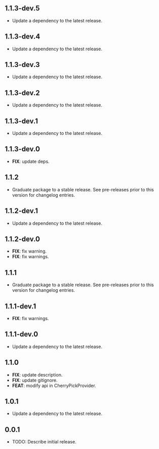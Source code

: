 ## 1.1.3-dev.5

 - Update a dependency to the latest release.

## 1.1.3-dev.4

 - Update a dependency to the latest release.

## 1.1.3-dev.3

 - Update a dependency to the latest release.

## 1.1.3-dev.2

 - Update a dependency to the latest release.

## 1.1.3-dev.1

 - Update a dependency to the latest release.

## 1.1.3-dev.0

 - **FIX**: update deps.

## 1.1.2

 - Graduate package to a stable release. See pre-releases prior to this version for changelog entries.

## 1.1.2-dev.1

 - Update a dependency to the latest release.

## 1.1.2-dev.0

 - **FIX**: fix warning.
 - **FIX**: fix warnings.

## 1.1.1

 - Graduate package to a stable release. See pre-releases prior to this version for changelog entries.

## 1.1.1-dev.1

 - **FIX**: fix warnings.

## 1.1.1-dev.0

 - Update a dependency to the latest release.

## 1.1.0

 - **FIX**: update description.
 - **FIX**: update gitignore.
 - **FEAT**: modify api in CherryPickProvider.

## 1.0.1

 - Update a dependency to the latest release.

## 0.0.1

* TODO: Describe initial release.
